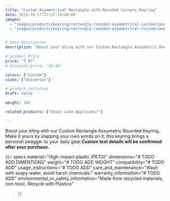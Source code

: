```yaml
---
title: "Custom Asymmetrical Rectangle with Rounded Corners Keyring"
date: 2019-10-17T11:22:16+06:00
images:
  - "images/products/keyring/rectangle-rounded-asymmetrical-custom/image1.png"
  - "images/products/keyring/rectangle-rounded-asymmetrical-custom/image1.gif"


# meta description
description: "Boost your bling with our Custom Rectangle Assymetric Rounded Keyring. Make it yours by slapping your own words on it; this keyring brings a personal swagger to your daily gear."

# product Price
price: "3.97"
# discount_price: "40.00"

colors: ["Custom"]
sizes: ["Universal"]

# product variation
draft: false

weight: 100

related_products: ["Chain Lube Applicator"]

---
```


Boost your bling with our Custom Rectangle Assymetric Rounded Keyring. Make it yours by slapping your own words on it; this keyring brings a personal swagger to your daily gear.**Custom text details will be confirmed after your purchase.**

{{< specs
    material="High-impact plastic (PETG)"
    dimensions="# TODO ADD DIMENTIONS"
    weight="# TODO ADD WEIGHT"
    compatibility="# TODO ADD"
    usage_instructions="# TODO ADD"
    care_and_maintenance="Wash with soapy water, avoid harsh chemicals."
    warranty_information="# TODO ADD"
    environmental_or_safety_information="Made from recycled materials, non-toxic. Recycle with Plastics"
>}}
